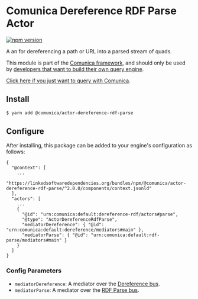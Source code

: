 # Comunica Dereference RDF Parse Actor

[![npm version](https://badge.fury.io/js/%40comunica%2Fbus-dereference-rdf.svg)](https://www.npmjs.com/package/@comunica/actor-dereference-rdf-parse)

A an for dereferencing a path or URL into a parsed stream of quads.

This module is part of the [Comunica framework](https://github.com/comunica/comunica),
and should only be used by [developers that want to build their own query engine](https://comunica.dev/docs/modify/).

[Click here if you just want to query with Comunica](https://comunica.dev/docs/query/).

## Install

```bash
$ yarn add @comunica/actor-dereference-rdf-parse
```


## Configure

After installing, this package can be added to your engine's configuration as follows:
```text
{
  "@context": [
    ...
    "https://linkedsoftwaredependencies.org/bundles/npm/@comunica/actor-dereference-rdf-parse/^2.0.0/components/context.jsonld"  
  ],
  "actors": [
    ...
    {
      "@id": "urn:comunica:default:dereference-rdf/actors#parse",
      "@type": "ActorDereferenceRdfParse",
      "mediatorDereference": { "@id": "urn:comunica:default:dereference/mediators#main" },
      "mediatorParse": { "@id": "urn:comunica:default:rdf-parse/mediators#main" }
    }
  ]
}
```

### Config Parameters

* `mediatorDereference`: A mediator over the [Dereference bus](https://github.com/comunica/comunica/tree/master/packages/bus-dereference).
* `mediatorParse`: A mediator over the [RDF Parse bus](https://github.com/comunica/comunica/tree/master/packages/bus-rdf-parse).
